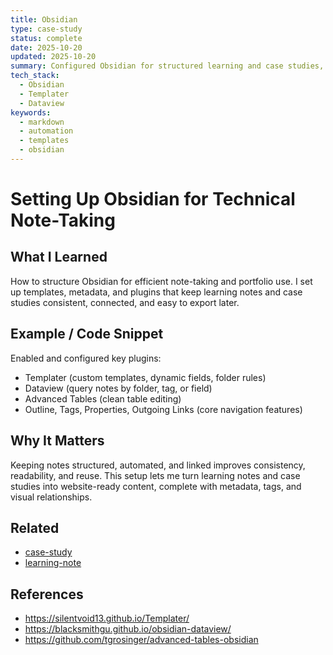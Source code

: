 ```yaml
---
title: Obsidian
type: case-study
status: complete
date: 2025-10-20
updated: 2025-10-20
summary: Configured Obsidian for structured learning and case studies, added automation, metadata consistency, and visual linking for future website integration.
tech_stack:
  - Obsidian
  - Templater
  - Dataview
keywords:
  - markdown
  - automation
  - templates
  - obsidian
---
```

# Setting Up Obsidian for Technical Note-Taking


## What I Learned

How to structure Obsidian for efficient note-taking and portfolio use. I set up templates, metadata, and plugins that keep learning notes and case studies consistent, connected, and easy to export later.

## Example / Code Snippet

Enabled and configured key plugins:

- Templater (custom templates, dynamic fields, folder rules)
- Dataview (query notes by folder, tag, or field)
- Advanced Tables (clean table editing)
- Outline, Tags, Properties, Outgoing Links (core navigation features)

## Why It Matters

Keeping notes structured, automated, and linked improves consistency, readability, and reuse. This setup lets me turn learning notes and case studies into website-ready content, complete with metadata, tags, and visual relationships.

## Related
- [case-study](templates/case-study.md)
- [learning-note](templates/learning-note.md)
## References
- https://silentvoid13.github.io/Templater/
- https://blacksmithgu.github.io/obsidian-dataview/
- https://github.com/tgrosinger/advanced-tables-obsidian